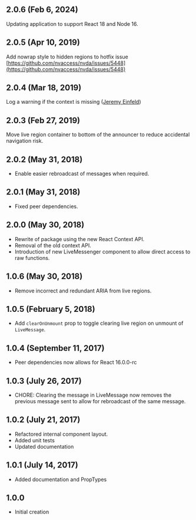 ## 2.0.6 (Feb 6, 2024)
Updating application to support React 18 and Node 16.

## 2.0.5 (Apr 10, 2019)

Add nowrap style to hidden regions to hotfix issue [https://github.com/nvaccess/nvda/issues/5448](https://github.com/nvaccess/nvda/issues/5448)

## 2.0.4 (Mar 18, 2019)

Log a warning if the context is missing ([Jeremy Einfeld](https://github.com/JeremyEinfeld))

## 2.0.3 (Feb 27, 2019)

Move live region container to bottom of the announcer to reduce accidental navigation risk.

## 2.0.2 (May 31, 2018)

* Enable easier rebroadcast of messages when required.

## 2.0.1 (May 31, 2018)

* Fixed peer dependencies.

## 2.0.0 (May 30, 2018)

* Rewrite of package using the new React Context API.
* Removal of the old context API.
* Introduction of new LiveMessenger component to allow direct access to raw functions.

## 1.0.6 (May 30, 2018)

* Remove incorrect and redundant ARIA from live regions.

## 1.0.5 (February 5, 2018)

* Add `clearOnUnmount` prop to toggle clearing live region on unmount of `LiveMessage`.

## 1.0.4 (September 11, 2017)

* Peer dependencies now allows for React 16.0.0-rc

## 1.0.3 (July 26, 2017)

* CHORE: Clearing the message in LiveMessage now removes the previous message sent to allow for rebroadcast of the same message.

## 1.0.2 (July 21, 2017)

* Refactored internal component layout.
* Added unit tests
* Updated documentation

## 1.0.1 (July 14, 2017)

* Added documentation and PropTypes

## 1.0.0

* Initial creation
